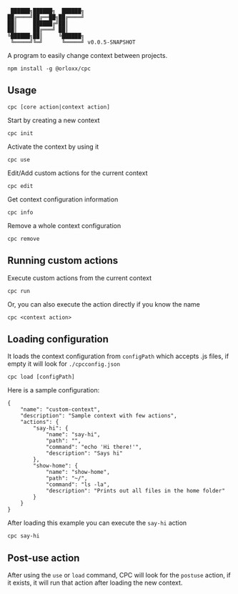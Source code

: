      ██████╗██████╗  ██████╗
    ██╔════╝██╔══██╗██╔════╝
    ██║     ██████╔╝██║
    ██║     ██╔═══╝ ██║
    ╚██████╗██║     ╚██████╗
     ╚═════╝╚═╝      ╚═════╝ v0.0.5-SNAPSHOT

A program to easily change context between projects.

    npm install -g @orloxx/cpc

## Usage

    cpc [core action|context action]

Start by creating a new context

    cpc init

Activate the context by using it

    cpc use

Edit/Add custom actions for the current context

    cpc edit

Get context configuration information

    cpc info

Remove a whole context configuration

    cpc remove

## Running custom actions

Execute custom actions from the current context

    cpc run

Or, you can also execute the action directly if you know the name

    cpc <context action>

## Loading configuration

It loads the context configuration from `configPath` which accepts .js files,
if empty it will look for `./cpcconfig.json`

    cpc load [configPath]

Here is a sample configuration:

    {
        "name": "custom-context",
        "description": "Sample context with few actions",
        "actions": {
            "say-hi": {
                "name": "say-hi",
                "path": "",
                "command": "echo 'Hi there!'",
                "description": "Says hi"
            },
            "show-home": {
                "name": "show-home",
                "path": "~/",
                "command": "ls -la",
                "description": "Prints out all files in the home folder"
            }
        }
    }

After loading this example you can execute the `say-hi` action

    cpc say-hi

## Post-use action

After using the `use` or `load` command, CPC will look for the `postuse` action,
if it exists, it will run that action after loading the new context.
